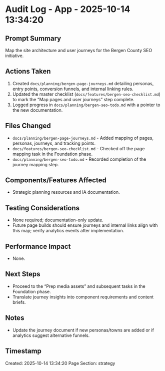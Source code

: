 # Audit Log - App - 2025-10-14 13:34:20

## Prompt Summary

Map the site architecture and user journeys for the Bergen County SEO initiative.

## Actions Taken

1. Created `docs/planning/bergen-page-journeys.md` detailing personas, entry points, conversion funnels, and internal linking rules.
2. Updated the master checklist (`docs/features/bergen-seo-checklist.md`) to mark the “Map pages and user journeys” step complete.
3. Logged progress in `docs/planning/bergen-seo-todo.md` with a pointer to the new documentation.

## Files Changed

- `docs/planning/bergen-page-journeys.md` - Added mapping of pages, personas, journeys, and tracking points.
- `docs/features/bergen-seo-checklist.md` - Checked off the page mapping task in the Foundation phase.
- `docs/planning/bergen-seo-todo.md` - Recorded completion of the journey mapping step.

## Components/Features Affected

- Strategic planning resources and IA documentation.

## Testing Considerations

- None required; documentation-only update.
- Future page builds should ensure journeys and internal links align with this map; verify analytics events after implementation.

## Performance Impact

- None.

## Next Steps

- Proceed to the “Prep media assets” and subsequent tasks in the Foundation phase.
- Translate journey insights into component requirements and content briefs.

## Notes

- Update the journey document if new personas/towns are added or if analytics suggest alternative funnels.

## Timestamp

Created: 2025-10-14 13:34:20
Page Section: strategy
